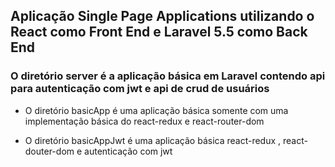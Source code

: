 ## Aplicação Single Page Applications utilizando o React como Front End e Laravel 5.5 como Back End

### O diretório server é a aplicação básica em Laravel contendo api para autenticação com jwt e api de crud de usuários

- O diretório basicApp é uma aplicação básica somente com uma implementação básica do react-redux e react-router-dom

- O diretório basicAppJwt é uma aplicação básica react-redux , react-douter-dom e autenticação com jwt 
